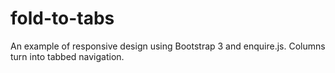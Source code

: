 fold-to-tabs
============

An example of responsive design using Bootstrap 3 and enquire.js. Columns turn into tabbed navigation.
